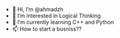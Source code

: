 - 👋 Hi, I’m @ahmadzh
- 👀 I’m interested in Logical Thinking
- 🌱 I’m currently learning C++ and Python
- 📫 How to start a busniss??

<!---
ahmadzh/ahmadzh is a ✨ special ✨ repository because its `README.md` (this file) appears on your GitHub profile.
You can click the Preview link to take a look at your changes.
--->
